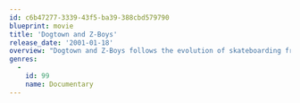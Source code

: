 ```yaml
---
id: c6b47277-3339-43f5-ba39-388cbd579790
blueprint: movie
title: 'Dogtown and Z-Boys'
release_date: '2001-01-18'
overview: "Dogtown and Z-Boys follows the evolution of skateboarding from the 60's and into the late 70's as skateboarding's california beach boy image is transformed into a low-riding surf oriented style."
genres:
  -
    id: 99
    name: Documentary
---
```

